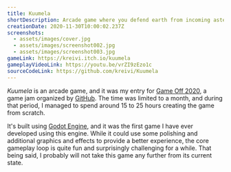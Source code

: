 ```yaml
---
title: Kuumela
shortDescription: Arcade game where you defend earth from incoming asteroids
creationDate: 2020-11-30T10:00:02.237Z
screenshots:
  - assets/images/cover.jpg
  - assets/images/screenshot002.jpg
  - assets/images/screenshot003.jpg
gameLink: https://kreivi.itch.io/kuumela
gameplayVideoLink: https://youtu.be/vrZI9zEzo1c
sourceCodeLink: https://github.com/kreivi/Kuumela
---
```


*Kuumela* is an arcade game, and it was my entry for [Game Off 2020](https://github.blog/2020-10-27-github-game-off-2020/), a game jam organized by [GitHub](https://github.com/). The time was limited to a month, and during that period, I managed to spend around 15 to 25 hours creating the game from scratch.

It's built using [Godot Engine](https://godotengine.org/), and it was the first game I have ever developed using this engine. While it could use some polishing and additional graphics and effects to provide a better experience, the core gameplay loop is quite fun and surprisingly challenging for a while. That being said, I probably will not take this game any further from its current state.